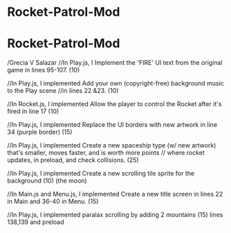 ﻿# Rocket-Patrol-Mod
# Rocket-Patrol-Mod
/Grecia V Salazar 
//In Play.js, I Implement the 'FIRE' UI text from the original game in lines 95-107. (10)

//In Play.js, I implemented Add your own (copyright-free) background music to the Play scene 
//in lines 22 &23. (10)

//In Rocket.js, I implemented Allow the player to control the Rocket after it's fired in line 17 (10)

//In Play.js, I implemented Replace the UI borders with new artwork in line 34 (purple border) (15)

//In Play.js, I implemented Create a new spaceship type (w/ new artwork) that's smaller, moves faster, and is worth more points
// where rocket updates, in preload, and check collisions. (25)

//In Play.js, I implemented Create a new scrolling tile sprite for the background (10) (the moon)

//In Main.js and Menu.js, I implemented Create a new title screen in lines 22 in Main and 36-40 in Menu. (15)

//In Play.js, I implemented paralax scrolling by adding 2 mountains (15) lines 138,139 and preload
